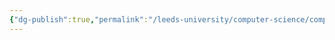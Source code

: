 ```yaml
---
{"dg-publish":true,"permalink":"/leeds-university/computer-science/compulsory-modules/computer-processors/computer-processors/"}
---
```


